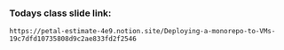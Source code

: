 ### Todays class slide link:


```link
https://petal-estimate-4e9.notion.site/Deploying-a-monorepo-to-VMs-19c7dfd10735808d9c2ae833fd2f2546
```